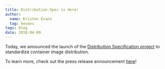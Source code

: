 ```yaml
---
title: Distribution-Spec is Here!
author:
  name: Kristen Evans
  tag: kevans
tags: blog
date: 2018-04-09
---
```


Today, we announced the launch of the [Distribution Specification project](https://github.com/opencontainers/tob/blob/master/proposals/distribution.md) to standardize container image distribution.

To learn more, check out the press release announcement [here](/posts/announcements/2018-04-09-oci-announces-dist-spec-project)!
